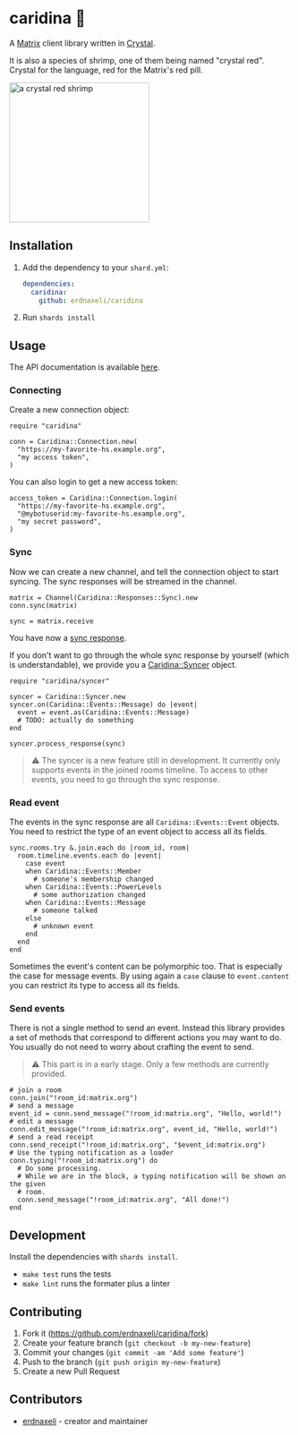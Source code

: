 # caridina 🦐

A [Matrix](https://matrix.org) client library written in [Crystal](https://crystal-lang.org).

It is also a species of shrimp, one of them being named "crystal red". Crystal for the language, red for the Matrix's red pill.

<img alt="a crystal red shrimp" src="https://upload.wikimedia.org/wikipedia/commons/4/46/Caridina-cf-cantonensis-red-bee.jpg" width=250/>

## Installation

1. Add the dependency to your `shard.yml`:

   ```yaml
   dependencies:
     caridina:
       github: erdnaxeli/caridina
   ```

2. Run `shards install`

## Usage

The API documentation is available [here](https://erdnaxeli.github.io/caridina/Caridina/Connection.html).

### Connecting

Create a new connection object:

```crystal
require "caridina"

conn = Caridina::Connection.new(
  "https://my-favorite-hs.example.org",
  "my access token",
)
```

You can also login to get a new access token:

```crystal
access_token = Caridina::Connection.login(
  "https://my-favorite-hs.example.org",
  "@mybotuserid:my-favorite-hs.example.org",
  "my secret password",
)
```

### Sync

Now we can create a new channel, and tell the connection object to start syncing.
The sync responses will be streamed in the channel.

```Crystal
matrix = Channel(Caridina::Responses::Sync).new
conn.sync(matrix)

sync = matrix.receive
```

You have now a [sync response](src/response/sync.cr).

If you don't want to go through the whole sync response by yourself (which is
understandable), we provide you a [Caridina::Syncer](src/syncer.cr) object.

```Crystal
require "caridina/syncer"

syncer = Caridina::Syncer.new
syncer.on(Caridina::Events::Message) do |event|
  event = event.as(Caridina::Events::Message)
  # TODO: actually do something
end

syncer.process_response(sync)
```

> :warning: The syncer is a new feature still in development.
> It currently only supports events in the joined rooms timeline.
> To access to other events, you need to go through the sync response.

### Read event

The events in the sync response are all `Caridina::Events::Event` objects.
You need to restrict the type of an event object to access all its fields.

```Crystal
sync.rooms.try &.join.each do |room_id, room|
  room.timeline.events.each do |event|
    case event
    when Caridina::Events::Member
      # someone's membership changed
    when Caridina::Events::PowerLevels
      # some authorization changed
    when Caridina::Events::Message
      # someone talked
    else
      # unknown event
    end
  end
end
```

Sometimes the event's content can be polymorphic too.
That is especially the case for message events.
By using again a `case` clause to `event.content` you can restrict its type to access all its fields.

### Send events

There is not a single method to send an event.
Instead this library provides a set of methods that correspond to different
actions you may want to do.
You usually do not need to worry about crafting the event to send.

> :warning: This part is in a early stage.
> Only a few methods are currently provided.

```Crystal
# join a room
conn.join("!room_id:matrix.org")
# send a message
event_id = conn.send_message("!room_id:matrix.org", "Hello, world!")
# edit a message
conn.edit_message("!room_id:matrix.org", event_id, "Hello, world!")
# send a read receipt
conn.send_receipt("!room_id:matrix.org", "$event_id:matrix.org")
# Use the typing notification as a loader
conn.typing("!room_id:matrix.org") do
  # Do some processing.
  # While we are in the block, a typing notification will be shown on the given
  # room.
  conn.send_message("!room_id:matrix.org", "All done!")
end
```

## Development

Install the dependencies with `shards install`.

* `make test` runs the tests
* `make lint` runs the formater plus a linter

## Contributing

1. Fork it (<https://github.com/erdnaxeli/caridina/fork>)
2. Create your feature branch (`git checkout -b my-new-feature`)
3. Commit your changes (`git commit -am 'Add some feature'`)
4. Push to the branch (`git push origin my-new-feature`)
5. Create a new Pull Request

## Contributors

- [erdnaxeli](https://github.com/erdnaxeli) - creator and maintainer
